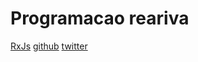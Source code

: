 # Programacao reariva

[RxJs](http://reactivex.io)
[github](github.com/loiane/)
[twitter](http://twitter.com/loiane)
